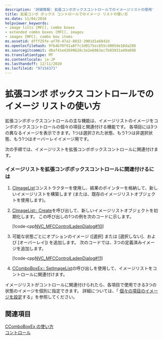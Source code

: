 ```yaml
---
description: '詳細情報: 拡張コンボボックスコントロールでのイメージリストの使用'
title: 拡張コンボ ボックス コントロールでのイメージ リストの使い方
ms.date: 11/04/2016
helpviewer_keywords:
- image lists [MFC], combo boxes
- extended combo boxes [MFC], images
- images [MFC], combo box items
ms.assetid: dfff25fe-af70-47a2-8032-3901d1e6842d
ms.openlocfilehash: 9fb4b70f91a8ffc3d0175ec855cd005de10da280
ms.sourcegitcommit: d6af41e42699628c3e2e6063ec7b03931a49a098
ms.translationtype: MT
ms.contentlocale: ja-JP
ms.lasthandoff: 12/11/2020
ms.locfileid: "97154371"
---
```

# <a name="using-image-lists-in-an-extended-combo-box-control"></a>拡張コンボ ボックス コントロールでのイメージ リストの使い方

拡張コンボボックスコントロールの主な機能は、イメージリストのイメージをコンボボックスコントロールの個々の項目と関連付ける機能です。 各項目には3つの異なるイメージを表示できます。1つは選択された状態、もう1つは非選択状態、もう1つはオーバーレイイメージ用です。

次の手順では、イメージリストを拡張コンボボックスコントロールに関連付けます。

### <a name="to-associate-an-image-list-with-an-extended-combo-box-control"></a>イメージリストを拡張コンボボックスコントロールに関連付けるには

1. [CImageList](../mfc/reference/cimagelist-class.md)コンストラクターを使用し、結果のポインターを格納して、新しいイメージリストを構築します (または、既存のイメージリストオブジェクトを使用します)。

1. [CImageList:: Create](../mfc/reference/cimagelist-class.md#create)を呼び出して、新しいイメージリストオブジェクトを初期化します。 この呼び出しの1つの例を次のコードに示します。

   [!code-cpp[NVC_MFCControlLadenDialog#10](../mfc/codesnippet/cpp/using-image-lists-in-an-extended-combo-box-control_1.cpp)]

1. 可能な状態ごとにオプションのイメージ ([選択] または [選択しない]、および [オーバーレイ]) を追加します。 次のコードでは、3つの定義済みイメージを追加します。

   [!code-cpp[NVC_MFCControlLadenDialog#11](../mfc/codesnippet/cpp/using-image-lists-in-an-extended-combo-box-control_2.cpp)]

1. [CComboBoxEx:: SetImageList](../mfc/reference/ccomboboxex-class.md#setimagelist)の呼び出しを使用して、イメージリストをコントロールに関連付けます。

イメージリストがコントロールに関連付けられたら、各項目で使用できる3つの状態のイメージを個別に指定できます。 詳細については、「 [個々の項目のイメージを設定](../mfc/setting-the-images-for-an-individual-item.md)する」を参照してください。

## <a name="see-also"></a>関連項目

[CComboBoxEx の使い方](../mfc/using-ccomboboxex.md)<br/>
[コントロール](../mfc/controls-mfc.md)
